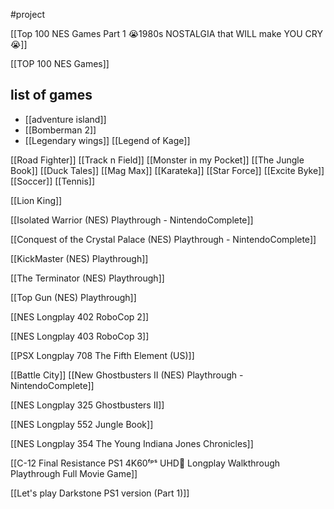 #project 

[[Top 100 NES Games Part 1  😭1980s NOSTALGIA that WILL make YOU CRY😭]]

[[TOP 100  NES Games]]



## list of games

- [[adventure island]]
- [[Bomberman 2]]
- [[Legendary wings]]
[[Legend of Kage]]

[[Road Fighter]]
[[Track n Field]]
[[Monster in my Pocket]]
[[The Jungle Book]]
[[Duck Tales]]
[[Mag Max]]
[[Karateka]]
[[Star Force]]
[[Excite Byke]]
[[Soccer]]
[[Tennis]]

[[Lion King]]

[[Isolated Warrior (NES) Playthrough - NintendoComplete]]

[[Conquest of the Crystal Palace (NES) Playthrough - NintendoComplete]]

[[KickMaster (NES) Playthrough]]

[[The Terminator (NES) Playthrough]]

[[Top Gun (NES) Playthrough]]

[[NES Longplay 402 RoboCop 2]]

[[NES Longplay 403 RoboCop 3]]

[[PSX Longplay 708 The Fifth Element (US)]]

[[Battle City]]
[[New Ghostbusters II (NES) Playthrough - NintendoComplete]]

[[NES Longplay 325 Ghostbusters II]]

[[NES Longplay 552 Jungle Book]]

[[NES Longplay 354 The Young Indiana Jones Chronicles]]

[[C-12 Final Resistance  PS1  4K60ᶠᵖˢ UHD🔴  Longplay Walkthrough Playthrough Full Movie Game]]

[[Let's play Darkstone PS1 version (Part 1)]]